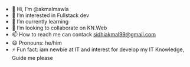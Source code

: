 - 👋 Hi, I’m @akmalmawla
- 👀 I’m interested in Fullstack dev
- 🌱 I’m currently learning 
- 💞️ I’m looking to collaborate on KN.Web
- 📫 How to reach me can contack sidhiakmal99@gmail.com
- 😄 Pronouns: he/him
- ⚡ Fun fact: iam newbie at IT and interest for develop my IT Knowledge, Guide me please

<!---
akmalmawla/akmalmawla is a ✨ special ✨ repository because its `README.md` (this file) appears on your GitHub profile.
You can click the Preview link to take a look at your changes.
--->
